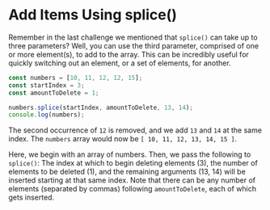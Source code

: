 # Add Items Using splice()
Remember in the last challenge we mentioned that ```splice()``` can take up to three parameters? Well, you can use the third parameter, comprised of one or more element(s), to add to the array. This can be incredibly useful for quickly switching out an element, or a set of elements, for another.
```javascript
const numbers = [10, 11, 12, 12, 15];
const startIndex = 3;
const amountToDelete = 1;

numbers.splice(startIndex, amountToDelete, 13, 14);
console.log(numbers);
```
The second occurrence of ```12``` is removed, and we add ```13``` and ```14``` at the same index. The ```numbers``` array would now be ```[ 10, 11, 12, 13, 14, 15 ]```.

Here, we begin with an array of numbers. Then, we pass the following to ```splice()```: The index at which to begin deleting elements (3), the number of elements to be deleted (1), and the remaining arguments (13, 14) will be inserted starting at that same index. Note that there can be any number of elements (separated by commas) following ```amountToDelete```, each of which gets inserted.
